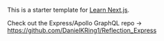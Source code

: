 This is a starter template for [Learn Next.js](https://nextjs.org/learn).

Check out the Express/Apollo GraphQL repo -> https://github.com/DanielKRing1/Reflection_Express
